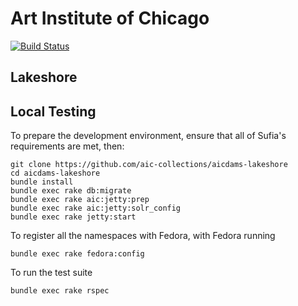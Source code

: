 # Art Institute of Chicago

[![Build Status](https://travis-ci.org/aic-collections/aicdams-lakeshore.svg?branch=master)](https://travis-ci.org/aic-collections/aicdams-lakeshore)

## Lakeshore

## Local Testing

To prepare the development environment, ensure that all of Sufia's requirements are met, then:

    git clone https://github.com/aic-collections/aicdams-lakeshore
    cd aicdams-lakeshore
    bundle install
    bundle exec rake db:migrate
    bundle exec rake aic:jetty:prep
    bundle exec rake aic:jetty:solr_config
    bundle exec rake jetty:start
    
To register all the namespaces with Fedora, with Fedora running

    bundle exec rake fedora:config

To run the test suite

    bundle exec rake rspec

